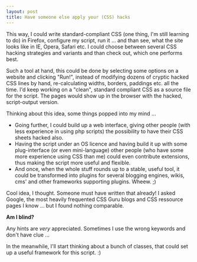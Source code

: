 ```yaml
--- 
layout: post
title: Have someone else apply your (CSS) hacks
---
```

<p>This way, I could write standard-compliant CSS (one thing, I'm still learning to do) in Firefox, configure my script, run it ... and than see, what the site looks like in IE, Opera, Safari etc. I could choose between several CSS hacking strategies and variants and than check out, which one performs best. </p>

<p>Such a tool at hand, this could be done by selecting some options on a website and clicking "Run!", instead of modifying dozens of cryptic hacked CSS lines by hand, re-calculating widths, borders, paddings etc. all the time. I'd keep working on a "clean", standard compliant CSS as a source file for the script. The pages would show up in the browser with the hacked, script-output version. </p>

<p>Thinking about this idea, some things popped into my mind ...</p>

<ul>
<li>Going further, I could build up a web interface, giving other people (with less experience in using php scripts) the possibility to have their CSS sheets hacked also. </li>
<li>Having the script under an OS licence and having build it up with some plug-interface (or even mini-language) other people (who have some more experience using CSS than me) could even contribute extensions, thus making the script more useful and flexible. </li>
<li>And once, when the whole stuff rounds up to a stable, useful tool, it could be transformed into plugins for several blogging engines, wikis, cms' and other frameworks supporting plugins. Wheew. ;)</li>
</ul>

<p>Cool idea, I thought. Someone must have written that already! I asked Google, the most heavily frequented CSS Guru blogs and CSS ressource pages I know ... but I found nothing comparable. </p>

<p><strong>Am I blind? </strong></p>

<p>Any hints are <em>very</em> appreciated. Sometimes I use the wrong keywords and don't have clue ...</p>

<p>In the meanwhile, I'll start thinking about a bunch of classes, that could set up a useful framework for this script. :)</p>
